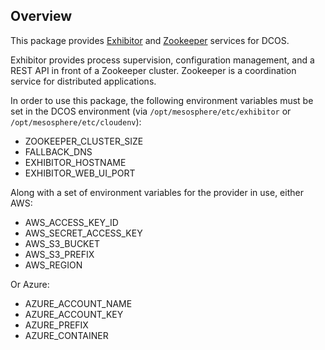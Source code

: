 ## Overview

This package provides [Exhibitor] and [Zookeeper] services for DCOS.

Exhibitor provides process supervision, configuration management, and a REST
API in front of a Zookeeper cluster. Zookeeper is a coordination service for
distributed applications.

In order to use this package, the following environment variables must be set
in the DCOS environment (via `/opt/mesosphere/etc/exhibitor` or
`/opt/mesosphere/etc/cloudenv`):

- ZOOKEEPER_CLUSTER_SIZE
- FALLBACK_DNS
- EXHIBITOR_HOSTNAME
- EXHIBITOR_WEB_UI_PORT

Along with a set of environment variables for the provider in use, either AWS:

- AWS_ACCESS_KEY_ID
- AWS_SECRET_ACCESS_KEY
- AWS_S3_BUCKET
- AWS_S3_PREFIX
- AWS_REGION

Or Azure:

- AZURE_ACCOUNT_NAME
- AZURE_ACCOUNT_KEY
- AZURE_PREFIX
- AZURE_CONTAINER

[exhibitor]: https://github.com/Netflix/exhibitor
[zookeeper]: http://zookeeper.apache.org/doc/current/

